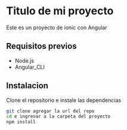 # Titulo de mi proyecto
Este es un proyecto de ionic con Angular

## Requisitos previos 
- Node.js
- Angular_CLI

## Instalacion

Clone el repositorio e instale las dependencias

````bash
git clone agregar la url del repo
cd e ingresar a la carpeta del proyecto
npm install